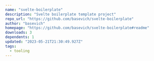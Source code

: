 ```yaml
---
name: "svelte-boilerplate"
description: "Svelte boilerplate template project"
repo_url: "https://github.com/basevich/svelte-boilerplate"
author: "basevich"
homepage: "https://github.com/basevich/svelte-boilerplate#readme"
downloads: 3
dependents: 1
updated: "2023-05-21T21:30:49.927Z"
tags: 
  - tooling
---
```

